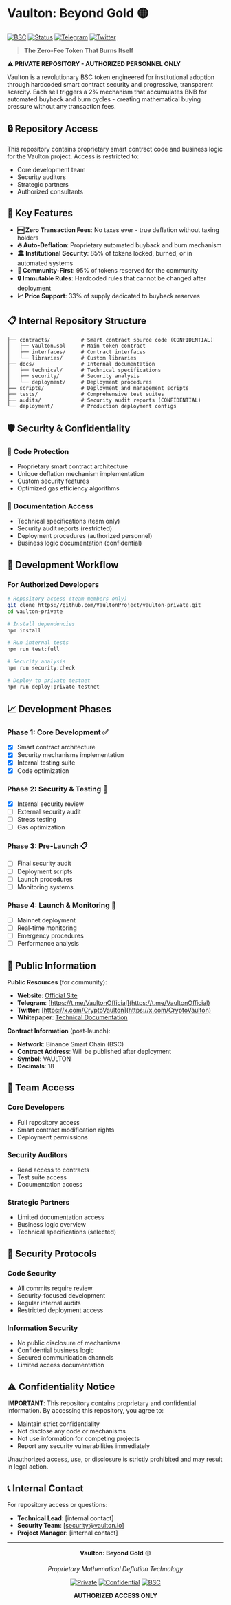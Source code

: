 # Vaulton: Beyond Gold 🟡

[![BSC](https://img.shields.io/badge/BSC-Binance%20Smart%20Chain-yellow)](https://bscscan.com/)
[![Status](https://img.shields.io/badge/Status-Private%20Development-red)]()
[![Telegram](https://img.shields.io/badge/Telegram-Join%20Chat-blue)](https://t.me/VaultonOfficial)
[![Twitter](https://img.shields.io/badge/Twitter-Follow-1da1f2)](https://x.com/CryptoVaulton)

> **The Zero-Fee Token That Burns Itself**

**⚠️ PRIVATE REPOSITORY - AUTHORIZED PERSONNEL ONLY**

Vaulton is a revolutionary BSC token engineered for institutional adoption through hardcoded smart contract security and progressive, transparent scarcity. Each sell triggers a 2% mechanism that accumulates BNB for automated buyback and burn cycles - creating mathematical buying pressure without any transaction fees.

## 🔒 Repository Access

This repository contains proprietary smart contract code and business logic for the Vaulton project. Access is restricted to:

- Core development team
- Security auditors
- Strategic partners
- Authorized consultants

## 🚀 Key Features

- **🆓 Zero Transaction Fees**: No taxes ever - true deflation without taxing holders
- **🔥 Auto-Deflation**: Proprietary automated buyback and burn mechanism
- **🏛️ Institutional Security**: 85% of tokens locked, burned, or in automated systems
- **👥 Community-First**: 95% of tokens reserved for the community
- **🔒 Immutable Rules**: Hardcoded rules that cannot be changed after deployment
- **📈 Price Support**: 33% of supply dedicated to buyback reserves

## 📋 Internal Repository Structure

```
├── contracts/          # Smart contract source code (CONFIDENTIAL)
│   ├── Vaulton.sol     # Main token contract
│   ├── interfaces/     # Contract interfaces
│   └── libraries/      # Custom libraries
├── docs/               # Internal documentation
│   ├── technical/      # Technical specifications
│   ├── security/       # Security analysis
│   └── deployment/     # Deployment procedures
├── scripts/            # Deployment and management scripts
├── tests/              # Comprehensive test suites
├── audits/             # Security audit reports (CONFIDENTIAL)
└── deployment/         # Production deployment configs
```

## 🛡️ Security & Confidentiality

### 🔐 **Code Protection**
- Proprietary smart contract architecture
- Unique deflation mechanism implementation
- Custom security features
- Optimized gas efficiency algorithms

### 📝 **Documentation Access**
- Technical specifications (team only)
- Security audit reports (restricted)
- Deployment procedures (authorized personnel)
- Business logic documentation (confidential)

## 🚀 Development Workflow

### For Authorized Developers

```bash
# Repository access (team members only)
git clone https://github.com/VaultonProject/vaulton-private.git
cd vaulton-private

# Install dependencies
npm install

# Run internal tests
npm run test:full

# Security analysis
npm run security:check

# Deploy to private testnet
npm run deploy:private-testnet
```

## 📈 Development Phases

### Phase 1: Core Development ✅
- [x] Smart contract architecture
- [x] Security mechanisms implementation
- [x] Internal testing suite
- [x] Code optimization

### Phase 2: Security & Testing 🚧
- [x] Internal security review
- [ ] External security audit
- [ ] Stress testing
- [ ] Gas optimization

### Phase 3: Pre-Launch 📋
- [ ] Final security audit
- [ ] Deployment scripts
- [ ] Launch procedures
- [ ] Monitoring systems

### Phase 4: Launch & Monitoring 🎯
- [ ] Mainnet deployment
- [ ] Real-time monitoring
- [ ] Emergency procedures
- [ ] Performance analysis

## 🔗 Public Information

**Public Resources** (for community):
- **Website**: [Official Site](https://vaulton.io)
- **Telegram**: [https://t.me/VaultonOfficial](https://t.me/VaultonOfficial)
- **Twitter**: [https://x.com/CryptoVaulton](https://x.com/CryptoVaulton)
- **Whitepaper**: [Technical Documentation](https://vaulton.io/whitepaper)

**Contract Information** (post-launch):
- **Network**: Binance Smart Chain (BSC)
- **Contract Address**: Will be published after deployment
- **Symbol**: VAULTON
- **Decimals**: 18

## 👥 Team Access

### Core Developers
- Full repository access
- Smart contract modification rights
- Deployment permissions

### Security Auditors
- Read access to contracts
- Test suite access
- Documentation access

### Strategic Partners
- Limited documentation access
- Business logic overview
- Technical specifications (selected)

## 🔐 Security Protocols

### Code Security
- All commits require review
- Security-focused development
- Regular internal audits
- Restricted deployment access

### Information Security
- No public disclosure of mechanisms
- Confidential business logic
- Secured communication channels
- Limited access documentation

## ⚠️ Confidentiality Notice

**IMPORTANT**: This repository contains proprietary and confidential information. By accessing this repository, you agree to:

- Maintain strict confidentiality
- Not disclose any code or mechanisms
- Not use information for competing projects
- Report any security vulnerabilities immediately

Unauthorized access, use, or disclosure is strictly prohibited and may result in legal action.

## 📞 Internal Contact

For repository access or questions:
- **Technical Lead**: [internal contact]
- **Security Team**: [security@vaulton.io]
- **Project Manager**: [internal contact]

---

<div align="center">

**Vaulton: Beyond Gold** 🟡

*Proprietary Mathematical Deflation Technology*

[![Private](https://img.shields.io/badge/Repository-Private-red)](https://github.com/VaultonProject/vaulton-private)
[![Confidential](https://img.shields.io/badge/Code-Confidential-orange)]()
[![BSC](https://img.shields.io/badge/Target-BSC-yellow)](https://bscscan.com/)

**AUTHORIZED ACCESS ONLY**

</div>
